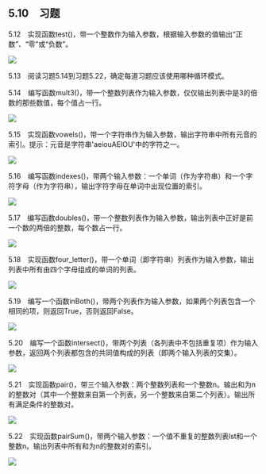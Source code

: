    

## 5.10　习题

5.12　实现函数test()，带一个整数作为输入参数，根据输入参数的值输出“正数”、“零”或“负数”。

![](0-Assets/Epubook/程序员编程语言经典合集（计算机科学丛书5册套装），javapython编程语言含经典教材龙书《编译原理》%20(Bruce%20Eckel%20%20Alfred%20V.%20Aho%20%20Monica%20S.%20Lam%20etc.)%20(Z-Library)/images/image08469.jpeg)

5.13　阅读习题5.14到习题5.22，确定每道习题应该使用哪种循环模式。

5.14　编写函数mult3()，带一个整数列表作为输入参数，仅仅输出列表中是3的倍数的那些数值，每个值占一行。

![](0-Assets/Epubook/程序员编程语言经典合集（计算机科学丛书5册套装），javapython编程语言含经典教材龙书《编译原理》%20(Bruce%20Eckel%20%20Alfred%20V.%20Aho%20%20Monica%20S.%20Lam%20etc.)%20(Z-Library)/images/image08470.jpeg)

5.15　实现函数vowels()，带一个字符串作为输入参数，输出字符串中所有元音的索引。提示：元音是字符串'aeiouAEIOU'中的字符之一。

![](0-Assets/Epubook/程序员编程语言经典合集（计算机科学丛书5册套装），javapython编程语言含经典教材龙书《编译原理》%20(Bruce%20Eckel%20%20Alfred%20V.%20Aho%20%20Monica%20S.%20Lam%20etc.)%20(Z-Library)/images/image08471.jpeg)

5.16　编写函数indexes()，带两个输入参数：一个单词（作为字符串）和一个字符字母（作为字符串），输出字符字母在单词中出现位置的索引。

![](0-Assets/Epubook/程序员编程语言经典合集（计算机科学丛书5册套装），javapython编程语言含经典教材龙书《编译原理》%20(Bruce%20Eckel%20%20Alfred%20V.%20Aho%20%20Monica%20S.%20Lam%20etc.)%20(Z-Library)/images/image08472.jpeg)

5.17　编写函数doubles()，带一个整数列表作为输入参数，输出列表中正好是前一个数的两倍的整数，每个数占一行。

![](0-Assets/Epubook/程序员编程语言经典合集（计算机科学丛书5册套装），javapython编程语言含经典教材龙书《编译原理》%20(Bruce%20Eckel%20%20Alfred%20V.%20Aho%20%20Monica%20S.%20Lam%20etc.)%20(Z-Library)/images/image08473.jpeg)

5.18　实现函数four_letter()，带一个单词（即字符串）列表作为输入参数，输出列表中所有由四个字母组成的单词的列表。

![](0-Assets/Epubook/程序员编程语言经典合集（计算机科学丛书5册套装），javapython编程语言含经典教材龙书《编译原理》%20(Bruce%20Eckel%20%20Alfred%20V.%20Aho%20%20Monica%20S.%20Lam%20etc.)%20(Z-Library)/images/image08474.jpeg)

5.19　编写一个函数inBoth()，带两个列表作为输入参数，如果两个列表包含一个相同的项，则返回True，否则返回False。

![](0-Assets/Epubook/程序员编程语言经典合集（计算机科学丛书5册套装），javapython编程语言含经典教材龙书《编译原理》%20(Bruce%20Eckel%20%20Alfred%20V.%20Aho%20%20Monica%20S.%20Lam%20etc.)%20(Z-Library)/images/image08475.jpeg)

5.20　编写一个函数intersect()，带两个列表（各列表中不包括重复项）作为输入参数，返回两个列表都包含的共同值构成的列表（即两个输入列表的交集）。

![](0-Assets/Epubook/程序员编程语言经典合集（计算机科学丛书5册套装），javapython编程语言含经典教材龙书《编译原理》%20(Bruce%20Eckel%20%20Alfred%20V.%20Aho%20%20Monica%20S.%20Lam%20etc.)%20(Z-Library)/images/image08476.jpeg)

5.21　实现函数pair()，带三个输入参数：两个整数列表和一个整数n。输出和为n的整数对（其中一个整数来自第一个列表，另一个整数来自第二个列表）。输出所有满足条件的整数对。

![](0-Assets/Epubook/程序员编程语言经典合集（计算机科学丛书5册套装），javapython编程语言含经典教材龙书《编译原理》%20(Bruce%20Eckel%20%20Alfred%20V.%20Aho%20%20Monica%20S.%20Lam%20etc.)%20(Z-Library)/images/image08477.jpeg)

5.22　实现函数pairSum()，带两个输入参数：一个值不重复的整数列表lst和一个整数n。输出列表中所有和为n的整数对的索引。

![](0-Assets/Epubook/程序员编程语言经典合集（计算机科学丛书5册套装），javapython编程语言含经典教材龙书《编译原理》%20(Bruce%20Eckel%20%20Alfred%20V.%20Aho%20%20Monica%20S.%20Lam%20etc.)%20(Z-Library)/images/image08478.jpeg)